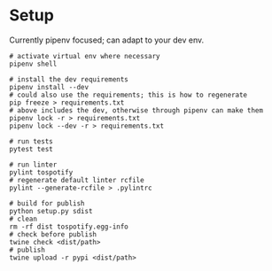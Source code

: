 # Setup

Currently pipenv focused; can adapt to your dev env.

    # activate virtual env where necessary
    pipenv shell
    
    # install the dev requirements
    pipenv install --dev
    # could also use the requirements; this is how to regenerate
    pip freeze > requirements.txt
    # above includes the dev, otherwise through pipenv can make them
    pipenv lock -r > requirements.txt
    pipenv lock --dev -r > requirements.txt
    
    # run tests
    pytest test
    
    # run linter
    pylint tospotify
    # regenerate default linter rcfile
    pylint --generate-rcfile > .pylintrc
    
    # build for publish
    python setup.py sdist
    # clean
    rm -rf dist tospotify.egg-info
    # check before publish
    twine check <dist/path>
    # publish
    twine upload -r pypi <dist/path>
    